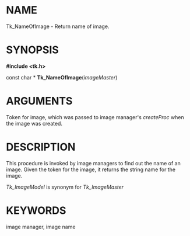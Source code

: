 # NAME

Tk_NameOfImage - Return name of image.

# SYNOPSIS

**#include \<tk.h\>**

const char \* **Tk_NameOfImage**(*imageMaster*)

# ARGUMENTS

Token for image, which was passed to image manager\'s *createProc* when
the image was created.

# DESCRIPTION

This procedure is invoked by image managers to find out the name of an
image. Given the token for the image, it returns the string name for the
image.

*Tk_ImageModel* is synonym for *Tk_ImageMaster*

# KEYWORDS

image manager, image name
